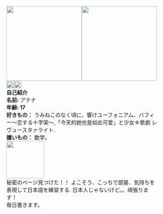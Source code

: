 <html>
<head>
<meta name="viewport" content="width=device-width, initial-scale=1">
   <style> 
	       body {
        background-image: url("https://i.pinimg.com/564x/ee/96/06/ee9606c1e661990cad30cc13e5b1316b.jpg");
        background-attachment: fixed;
         background-position: bottom;
       }
* {
  box-sizing: border-box;
}

/* Create two equal columns that floats next to each other */
.column {
  float: left;
  width: 50%;
  padding: 10px;
  height: 600px; /* Should be removed. Only for demonstration */
  background-color: #ffffff;
}

/* Clear floats after the columns */
.row:after {
  content: "";
  display: table;
  clear: both;
}
</style>
</head>
<body>
	<div class="row">
  <div class="column"><img src="https://pbs.twimg.com/media/E05wpHqXoAINF2_?format=jpg&name=medium" height="200"><img src="https://i.pinimg.com/564x/a7/34/b6/a734b651eb5051258083b939dd1f9d37.jpg" height="200"><br><img src="https://revstar.carrd.co/assets/images/gallery04/bee68068.png?v=81856bea" height="20"><img src="https://revstar.carrd.co/assets/images/gallery04/0ca3ef63.png?v=81856bea" height="20"><br> <b>自己紹介</b><br>
	  <b>名前:</b> アテナ <br>
	 <b> 年齢: 17 </b><br>
	  <b>好きもの：</b> うみねこのなく頃に、響けユーフォニアム、バフィー〜恋する十字架〜,「今天的她也是如此可爱」と少女☆歌劇 レヴュースタァライト.<br>
	 <b> 嫌いもの：</b> 数学。<br>
	  <img src="https://revstar.carrd.co/assets/images/gallery01/7465150e.gif?v=81856bea" height="100">
		</div>
  <div class="column">秘密のページ見つけた！！ よこそう、こっちで部屋、気持ちを表現して日本語を練習する. 日本人じゃないけど。。頑張ります！ <br>
	  毎日書きます。
</div>

